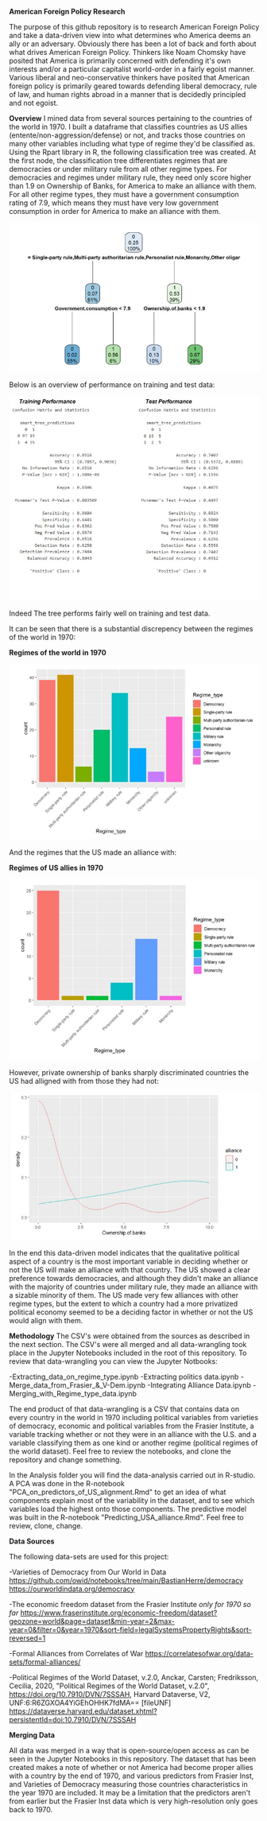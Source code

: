 **American Foreign Policy Research**

The purpose of this github repository is to research American Foreign Policy and take a data-driven view into what determines who America deems an ally or an adversary. Obviously there has been a lot of back and forth about what drives American Foreign Policy. Thinkers like Noam Chomsky have posited that America is primarily concerned with defending it's own interests and/or a particular capitalist world-order in a fairly egoist manner. Various liberal and neo-conservative thinkers have posited that American foreign policy is primarily geared towards defending liberal democracy, rule of law, and human rights abroad in a manner that is decidedly principled and not egoist. 

**Overview**
I mined data from several sources pertaining to the countries of the world in 1970. I built a dataframe that classifies countries as US allies (entente/non-aggression/defense) or not, and tracks those countries on many other variables including what type of regime they'd be classified as. Using the Rpart library in R, the following classification tree was created. At the first node, the classification tree differentiates regimes that are democracies or under military rule from all other regime types. For democracies and regimes under military rule, they need only score higher than 1.9 on Ownership of Banks, for America to make an alliance with them. For all other regime types, they must have a government consumption rating of 7.9, which means they must have very low government consumption in order for America to make an alliance with them. 

![A decision tree for determining allies](https://github.com/tomwillcode/American_Foreign_Policy_Research/blob/research/smart_tree.jpg?raw=true)

Below is an overview of performance on training and test data:

![Decision Tree performance](https://github.com/tomwillcode/American_Foreign_Policy_Research/blob/research/smart_tree_performance.jpg?raw=true)

Indeed The tree performs fairly well on training and test data. 

It can be seen that there is a substantial discrepency between the regimes of the world in 1970:

**Regimes of the world in 1970**

![regimes of the world](https://github.com/tomwillcode/American_Foreign_Policy_Research/blob/research/regimes_of_world_70.jpg?raw=true)

And the regimes that the US made an alliance with:

**Regimes of US allies in 1970**

![regimes the us made an alliance with](https://github.com/tomwillcode/American_Foreign_Policy_Research/blob/research/regime_us_allies_70.jpg?raw=true)

However, private ownership of banks sharply discriminated countries the US had alligned with from those they had not:

![Ownership of banks](https://github.com/tomwillcode/American_Foreign_Policy_Research/blob/research/bank_ownership_alliance.jpg?raw=true)

In the end this data-driven model indicates that the qualitative political aspect of a country is the most important variable in deciding whether or not the US will make an alliance with that country. The US showed a clear preference towards democracies, and although they didn't make an alliance with the majority of countries under military rule, they made an alliance with a sizable minority of them. The US made very few alliances with other regime types, but the extent to which a country had a more privatized political economy seemed to be a deciding factor in whether or not the US would align with them.  

**Methodology**
The CSV's were obtained from the sources as described in the next section. The CSV's were all merged and all data-wrangling took place in the Jupyter Notebooks included in the root of this repository. To review that data-wrangling you can view the Jupyter Notbooks:

-Extracting_data_on_regime_type.ipynb
-Extracting politics data.ipynb
-Merge_data_from_Frasier_&_V-Dem.ipynb
-Integrating Alliance Data.ipynb
-Merging_with_Regime_type_data.ipynb

The end product of that data-wrangling is a CSV that contains data on every country in the world in 1970 including political variables from varieties of democracy, economic and political variables from the Frasier Institute, a variable tracking whether or not they were in an alliance with the U.S. and a variable classifying them as one kind or another regime (political regimes of the world dataset). Feel free to review the notebooks, and clone the repository and change something.


In the Analysis folder you will find the data-analysis carried out in R-studio. A PCA was done in the R-notebook "PCA_on_predictors_of_US_alignment.Rmd" to get an idea of what components explain most of the variability in the dataset, and to see which variables load the highest onto those components. The predictive model was built in the R-notebook "Predicting_USA_alliance.Rmd". Feel free to review, clone, change.


**Data Sources**

The following data-sets are used for this project:

-Varieties of Democracy from Our World in Data
https://github.com/owid/notebooks/tree/main/BastianHerre/democracy
https://ourworldindata.org/democracy

-The economic freedom dataset from the Frasier Institute *only for 1970 so far*
https://www.fraserinstitute.org/economic-freedom/dataset?geozone=world&page=dataset&min-year=2&max-year=0&filter=0&year=1970&sort-field=legalSystemsPropertyRights&sort-reversed=1

-Formal Alliances from Correlates of War
https://correlatesofwar.org/data-sets/formal-alliances/

-Political Regimes of the World Dataset, v.2.0, Anckar, Carsten; Fredriksson, Cecilia, 2020, "Political Regimes of the World Dataset, v.2.0", https://doi.org/10.7910/DVN/7SSSAH, Harvard Dataverse, V2, UNF:6:R6ZGXOA4YiGEhOHHK7fdMA== [fileUNF]
https://dataverse.harvard.edu/dataset.xhtml?persistentId=doi:10.7910/DVN/7SSSAH

**Merging Data**

All data was merged in a way that is open-source/open access as can be seen in the Jupyter Notebooks in this repository. The dataset that has been created makes a note of whether or not America had become proper allies with a country by the end of 1970, and various predictors from Frasier Inst, and Varieties of Democracy measuring those countries characteristics in the year 1970 are included. It may be a limitation that the predictors aren't from earlier but the Frasier Inst data which is very high-resolution only goes back to 1970.

